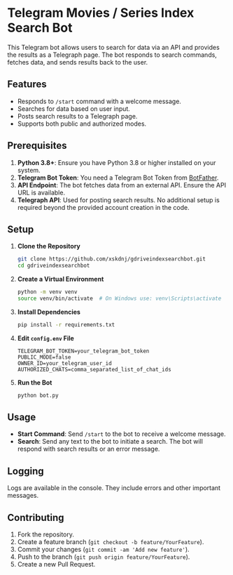# Telegram Movies / Series Index Search Bot

This Telegram bot allows users to search for data via an API and provides the results as a Telegraph page. The bot responds to search commands, fetches data, and sends results back to the user.

## Features

- Responds to `/start` command with a welcome message.
- Searches for data based on user input.
- Posts search results to a Telegraph page.
- Supports both public and authorized modes.

## Prerequisites

1. **Python 3.8+**: Ensure you have Python 3.8 or higher installed on your system.
2. **Telegram Bot Token**: You need a Telegram Bot Token from [BotFather](https://t.me/botfather).
3. **API Endpoint**: The bot fetches data from an external API. Ensure the API URL is available.
4. **Telegraph API**: Used for posting search results. No additional setup is required beyond the provided account creation in the code.

## Setup

1. **Clone the Repository**

    ```bash
    git clone https://github.com/xskdnj/gdriveindexsearchbot.git
    cd gdriveindexsearchbot
    ```

2. **Create a Virtual Environment**

    ```bash
    python -m venv venv
    source venv/bin/activate  # On Windows use: venv\Scripts\activate
    ```

3. **Install Dependencies**

    ```bash
    pip install -r requirements.txt
    ```

4. **Edit `config.env` File**

    

    ```env
    TELEGRAM_BOT_TOKEN=your_telegram_bot_token
    PUBLIC_MODE=false
    OWNER_ID=your_telegram_user_id
    AUTHORIZED_CHATS=comma_separated_list_of_chat_ids
    ```

5. **Run the Bot**

    ```bash
    python bot.py
    ```

## Usage

- **Start Command**: Send `/start` to the bot to receive a welcome message.
- **Search**: Send any text to the bot to initiate a search. The bot will respond with search results or an error message.

## Logging

Logs are available in the console. They include errors and other important messages.

## Contributing

1. Fork the repository.
2. Create a feature branch (`git checkout -b feature/YourFeature`).
3. Commit your changes (`git commit -am 'Add new feature'`).
4. Push to the branch (`git push origin feature/YourFeature`).
5. Create a new Pull Request.



